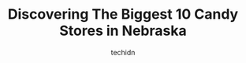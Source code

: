 ---
layout: ampstory
image: https://i0.wp.com/paketmu.com/wp-content/uploads/2023/06/licorice-international-haymarket-0-in-nebraska-1686370950.jpeg?resize=640,853
author: techidn
featured: false
description: Explore the diverse Candy Store scene in Nebraska, home to an incredible selection of 10 establishments catering to every taste. Whether youre in search of iconic favorites or undiscovered 
title: Discovering The Biggest 10 Candy Stores in Nebraska
cover:
   title: Discovering The Biggest 10 Candy Stores in Nebraska
   subtitle: RICKPATE
   background: https://paketmu.com/wp-content/uploads/2023/06/licorice-international-haymarket-0-in-nebraska-1686370950.jpeg

pages: 
 - layout: thirds
   top: <h1>#1 Hollywood Candy</h1>
   bottom: "<p>This is a fun little touristy spot with affordable gifts. Great place to take kids where both you and your child will be entertained. We got a Halloween grab bag for 5 do</p>"
   background: https://paketmu.com/wp-content/uploads/2023/06/licorice-international-haymarket-1-in-nebraska-1686370951.jpeg
   backgroundblur: true
 - layout: thirds
   top: <h1>#2 Bakers Candies</h1>
   bottom: "<p>This is the outlet store for Bakers Candies,  they also sell other items like fudge, candy bars and drinks. If you like their Candies yo will love having all the options </p>"
   background: https://paketmu.com/wp-content/uploads/2023/06/licorice-international-haymarket-2-in-nebraska-1686370952.jpeg
   cta:
      link: https://paketmu.com/discovering-the-biggest-10-candy-stores-in-nebraska/
      text: Discovering The Biggest 10 Candy Stores in Nebraska
 - layout: thirds
   top: <h1>#3 Masters Hand - Every Womans Dream Shop</h1>
   bottom: "<p>They werent lying when they said they had the worlds best cinnamon rolls. AMAZING. I took a little 45 minute drive today with my girlfriend and our pup! The ladies the</p>"
   background: https://paketmu.com/wp-content/uploads/2023/06/licorice-international-haymarket-3-in-nebraska-1686370953.jpeg
   cta:
      link: https://paketmu.com/discovering-the-biggest-10-candy-stores-in-nebraska/
      text: Discovering The Biggest 10 Candy Stores in Nebraska
 - layout: thirds
   top: <h1>#4 Old Market Candy Shop</h1>
   bottom: "<p>1005 Howard St, Omaha, NE 68102, United States</p>"
   background: https://images.unsplash.com/photo-1533735380053-eb8d0759b24a?ixlib=rb-4.0.3&ixid=MnwxMjA3fDB8MHxwaG90by1wYWdlfHx8fGVufDB8fHx8&auto=format&fit=crop&w=640&h=853&q=80
   cta:
      link: https://paketmu.com/discovering-the-biggest-10-candy-stores-in-nebraska/
      text: Discovering The Biggest 10 Candy Stores in Nebraska
 - layout: thirds
   top: <h1>#5 Lindt Chocolate Shop</h1>
   bottom: "<p>21355 Nebraska Crossing Dr Suite F125, Gretna, NE 68028, United States</p>"
   background: https://images.unsplash.com/photo-1620421680010-0766ff230392?ixlib=rb-4.0.3&ixid=MnwxMjA3fDB8MHxwaG90by1wYWdlfHx8fGVufDB8fHx8&auto=format&fit=crop&w=640&h=853&q=80
   cta:
      link: https://paketmu.com/discovering-the-biggest-10-candy-stores-in-nebraska/
      text: Discovering The Biggest 10 Candy Stores in Nebraska
 - layout: thirds
   top: <h1>#6 The Chocolate Season • Chocolaterie & Coffee Shop</h1>
   bottom: "<p>3855 Village Ln Ste 100, Lincoln, NE 68516, United States</p>"
   background: https://images.unsplash.com/photo-1608411404720-c8f0417bcdba?ixlib=rb-4.0.3&ixid=MnwxMjA3fDB8MHxwaG90by1wYWdlfHx8fGVufDB8fHx8&auto=format&fit=crop&w=640&h=853&q=80
   cta:
      link: https://paketmu.com/discovering-the-biggest-10-candy-stores-in-nebraska/
      text: Discovering The Biggest 10 Candy Stores in Nebraska
 - layout: thirds
   top: <h1>#7 Chocolaterie Stam - Omaha</h1>
   bottom: "<p>7474 Towne Center Pkwy #123, Papillion, NE 68046, United States</p>"
   background: https://images.unsplash.com/photo-1509114397022-ed747cca3f65?ixlib=rb-4.0.3&ixid=MnwxMjA3fDB8MHxwaG90by1wYWdlfHx8fGVufDB8fHx8&auto=format&fit=crop&w=640&h=853&q=80
   cta:
      link: https://paketmu.com/discovering-the-biggest-10-candy-stores-in-nebraska/
      text: Discovering The Biggest 10 Candy Stores in Nebraska
 - layout: thirds
   middle: Continue reading...
   background: https://images.unsplash.com/photo-1580610447943-1bfbef5efe07?ixlib=rb-4.0.3&ixid=MnwxMjA3fDB8MHxwaG90by1wYWdlfHx8fGVufDB8fHx8&auto=format&fit=crop&w=640&h=853&q=80
   cta:
      link: https://paketmu.com/discovering-the-biggest-10-candy-stores-in-nebraska/
      text: Discovering The Biggest 10 Candy Stores in Nebraska
      
---